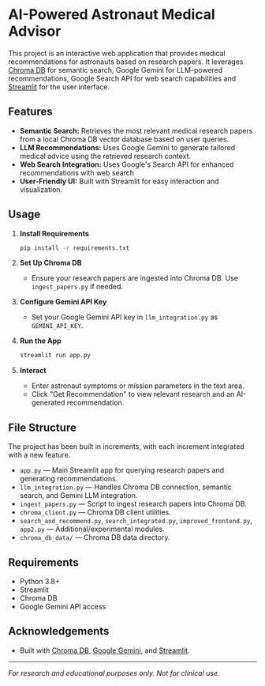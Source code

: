 # AI-Powered Astronaut Medical Advisor

This project is an interactive web application that provides medical recommendations for astronauts based on research papers. It leverages [Chroma DB](https://www.trychroma.com/) for semantic search, Google Gemini for LLM-powered recommendations, Google Search API for web search capabilities and [Streamlit](https://streamlit.io/) for the user interface.

## Features

- **Semantic Search:** Retrieves the most relevant medical research papers from a local Chroma DB vector database based on user queries.
- **LLM Recommendations:** Uses Google Gemini to generate tailored medical advice using the retrieved research context.
- **Web Search Integration:** Uses Google's Search API for enhanced recommendations with web search
- **User-Friendly UI:** Built with Streamlit for easy interaction and visualization.

## Usage

1. **Install Requirements**
   ```sh
   pip install -r requirements.txt
   ```

2. **Set Up Chroma DB**
   - Ensure your research papers are ingested into Chroma DB. Use `ingest_papers.py` if needed.

3. **Configure Gemini API Key**
   - Set your Google Gemini API key in `llm_integration.py` as `GEMINI_API_KEY`.

4. **Run the App**
   ```sh
   streamlit run app.py
   ```

5. **Interact**
   - Enter astronaut symptoms or mission parameters in the text area.
   - Click "Get Recommendation" to view relevant research and an AI-generated recommendation.

## File Structure
The project has been built in increments, with each increment integrated with a new feature.

- `app.py` — Main Streamlit app for querying research papers and generating recommendations.
- `llm_integration.py` — Handles Chroma DB connection, semantic search, and Gemini LLM integration.
- `ingest_papers.py` — Script to ingest research papers into Chroma DB.
- `chroma_client.py` — Chroma DB client utilities.
- `search_and_recommend.py`, `search_integrated.py`, `improved_frontend.py`, `app2.py` — Additional/experimental modules.
- `chroma_db_data/` — Chroma DB data directory.

## Requirements

- Python 3.8+
- Streamlit
- Chroma DB
- Google Gemini API access

## Acknowledgements

- Built with [Chroma DB](https://www.trychroma.com/), [Google Gemini](https://ai.google.dev/gemini-api), and [Streamlit](https://streamlit.io/).

---

*For research and educational purposes only. Not for clinical use.*

